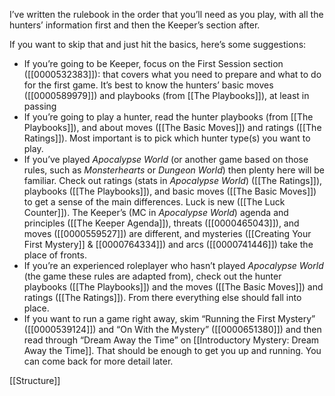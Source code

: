 
I’ve written the rulebook in the order that you’ll need as you play, with all the hunters’ information first and then the Keeper’s section after.

If you want to skip that and just hit the basics, here’s some suggestions:

- If you’re going to be Keeper, focus on the First Session section ([[0000532383]]): that covers what you need to prepare and what to do for the first game. It’s best to know the hunters’ basic moves ([[0000589979]]) and playbooks (from [[The Playbooks]]), at least in passing
- If you’re going to play a hunter, read the hunter playbooks (from [[The Playbooks]]), and about moves ([[The Basic Moves]]) and ratings ([[The Ratings]]). Most important is to pick which hunter type(s) you want to play.
- If you’ve played *Apocalypse World* (or another game based on those rules, such as *Monsterhearts* or *Dungeon World*) then plenty here will be familiar. Check out ratings (stats in *Apocalypse World*) ([[The Ratings]]), playbooks ([[The Playbooks]]), and basic moves ([[The Basic Moves]]) to get a sense of the main differences. Luck is new ([[The Luck Counter]]). The Keeper’s (MC in *Apocalypse World*) agenda and principles ([[The Keeper Agenda]]), threats ([[0000465043]]), and moves ([[0000559527]]) are different, and mysteries ([[Creating Your First Mystery]] & [[0000764334]]) and arcs ([[0000741446]]) take the place of fronts.
- If you’re an experienced roleplayer who hasn’t played *Apocalypse World* (the game these rules are adapted from), check out the hunter playbooks ([[The Playbooks]]) and the moves ([[The Basic Moves]]) and ratings ([[The Ratings]]). From there everything else should fall into place.
- If you want to run a game right away, skim “Running the First Mystery” ([[0000539124]]) and “On With the Mystery” ([[0000651380]]) and then read through “Dream Away the Time” on [[Introductory Mystery: Dream Away the Time]]. That should be enough to get you up and running. You can come back for more detail later.

[[Structure]]
